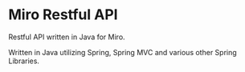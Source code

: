 # Miro Restful API
Restful API written in Java for Miro. 

Written in Java utilizing Spring, Spring MVC and various other Spring Libraries. 
